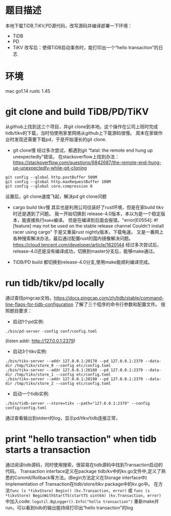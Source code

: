 

# 题目描述
本地下载TiDB,TiKV,PD源代码，改写源码并编译部署一下环境：
* TiDB
* PD
* TiKV
改写后：使得TiDB启动事务时，能打印出一个“hello transaction”的日志

# 环境
mac
go1.14
rustc 1.45

# git clone and build TiDB/PD/TiKV
从github上找到这三个项目，并git clone到本地。这个操作在公司上班时完成tidb/tikv的下载，当时怕使用家里网络从github上下载源码很慢。
周末在家做作业时发现还需要下载pd，于是开始漫长的git clone.
* git clone慢
经过多次尝试，都遇到git “fatal: the remote end hung up unexpectedly”错误。
在stackoverflow上找到办法：https://stackoverflow.com/questions/6842687/the-remote-end-hung-up-unexpectedly-while-git-cloning
```
git config --global http.postBuffer 500M
git config --global http.maxRequestBuffer 100M
git config --global core.compression 0
```
设置后，git clone速度飞起，解决pd git clone问题

* cargo build tikv慢
其实也是利用公司往装好了rust环境，但是在家build tikv时还是遇到了问题。
我一开始切换到 release-4.0版本，本以为是一个稳定版本，能直接执行`make`编译。
但是在编译到后面会报错。"error[E0554]: #![feature] may not be used on the stable release channel Couldn't install racer using cargo"
于是又重装rust nightly版本，下载龟速。
又是一番网上各种搜索解决办法，最后通过配置rust的国内镜像解决问题。
https://cloud.tencent.com/developer/article/1620144
经过多次尝试后，release-4.0还是没有编译成功，切换到master分支后，能够make通过。

* TiDB/PD build
都切换到release-4.0分支,使用make能顺利编译完成。

# run tidb/tikv/pd locally
通过查找pingcap文档，https://docs.pingcap.com/zh/tidb/stable/command-line-flags-for-tidb-configuration 了解了三个程序的命令行参数和配置文件。
按照题目要求：
* 启动1个pd实例:
```
./bin/pd-server -config conf/config.toml
```
(listen addr: http://127.0.0.1:2379)
* 启动3个tikv实例:
```
./bin/tikv-server --addr 127.0.0.1:20170 --pd 127.0.0.1:2379 --data-dir /tmp/tikv/store_0 --config etc/config.toml
./bin/tikv-server --addr 127.0.0.1:20180 --pd 127.0.0.1:2379 --data-dir /tmp/tikv/store_1 --config etc/config.toml
./bin/tikv-server --addr 127.0.0.1:20190 --pd 127.0.0.1:2379 --data-dir /tmp/tikv/store_2 --config etc/config.toml
```
* 启动一个tidb实例:
```
./bin/tidb-server --store=tikv --path="127.0.0.1:2379" --config config/config.toml
```
通过查看输出到stderr的log，显示pd/tikv/tidb连接正常，

# print "hello transaction" when tidb starts a transaction
通过阅读tidb源码，同时使用搜索，很容易在tidb源码中找到Transaction启动的代码。
Transaction interface定义在package tidb/kv中的kv.go文件中,定义了熟悉的Commit/Rollback等方法。(Begin方法定义在Storage interface中)
Implementation of Transaction在tidb/store/tikv package中的kv.go中。
在方法`func (s *tikvStore) Begin() (kv.Transaction, error)` 或 `func (s *tikvStore) BeginWithStartTS(startTS uint64) (kv.Transaction, error)`
中加入code: `logutil.BgLogger().Info("hello transaction")`
重新make并run，可以看到tidb的输出能持续打印出“hello transaction”的log
